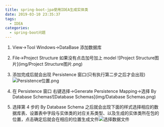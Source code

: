```yaml
---
title: spring-boot-jpa使用IDEA生成实体类
date: 2019-03-10 23:35:37
tags:
  - IDEA
categories:
  - spring-boot问题
---
```


1. View->Tool Windows->DataBase 添加数据库<!-- more -->

2. File->Project Structure 如果没有点击加号加上 model ![Project Structure图片](img/Project Structure图片.png)
3. 添加完成后就会出现 Persistence 窗口(只有执行第二步之后才会出现)![Persistence位置.png](img/Persistence位置.png)
4. 在 Persistence 窗口 右键选择->Generate Persistence Mapping->选择 By Database Schemas![Database Schemas](img/Database Schemas.png)
5. 选择第 4 步的 By Database Schema 之后就会出现下面的样式选择相应的数据库表、设置表中字段与实体类的对应关系类型、以及生成的实体类所在包的位置，点击确定后就会在相应的位置生成文件![选择数据文件](img/选择数据文件.png)
